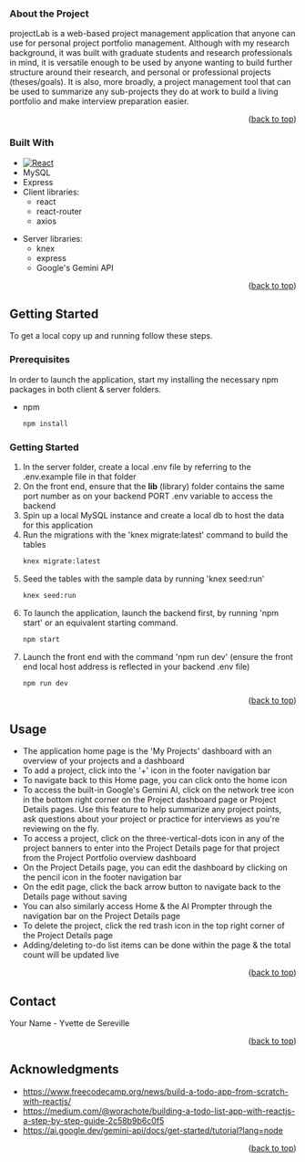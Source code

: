 <!-- ABOUT THE PROJECT -->

### About the Project 

projectLab is a web-based project management application that anyone can use for personal project portfolio management. Although with my research background, it was built with graduate students and research professionals in mind, it is versatile enough to be used by anyone wanting to build further structure around their research, and personal or professional projects (theses/goals). It is also, more broadly, a project management tool that can be used to summarize any sub-projects they do at work to build a living portfolio and make interview preparation easier. 

<p align="right">(<a href="#readme-top">back to top</a>)</p>

### Built With

* [![React][React.js]][React-url]
* MySQL 
* Express
* Client libraries: 
    * react
    * react-router
    * axios
- Server libraries:
    * knex
    * express
    * Google's Gemini API
    
<p align="right">(<a href="#readme-top">back to top</a>)</p>

<!-- GETTING STARTED -->
## Getting Started

To get a local copy up and running follow these steps.

### Prerequisites

In order to launch the application, start my installing the necessary npm packages in both client & server folders. 
* npm
   ```sh
   npm install
   ```

### Getting Started 

1. In the server folder, create a local .env file by referring to the .env.example file in that folder 
2. On the front end, ensure that the **lib** (library) folder contains the same port number as on your backend PORT .env variable to access the backend 
3. Spin up a local MySQL instance and create a local db to host the data for this application
4. Run the migrations with the 'knex migrate:latest' command to build the tables 
   ```sh
   knex migrate:latest
   ```
5. Seed the tables with the sample data by running 'knex seed:run' 
   ```sh
   knex seed:run
   ```
6. To launch the application, launch the backend first, by running 'npm start' or an equivalent starting command. 
   ```sh
   npm start
   ```
7. Launch the front end with the command 'npm run dev' (ensure the front end local host address is reflected in your backend .env file)
   ```sh
   npm run dev 
   ```
   
<p align="right">(<a href="#readme-top">back to top</a>)</p>

<!-- USAGE EXAMPLES -->
## Usage

- The application home page is the 'My Projects' dashboard with an overview of your projects and a dashboard
- To add a project, click into the '+' icon in the footer navigation bar 
- To navigate back to this Home page, you can click onto the home icon 
- To access the built-in Google's Gemini AI, click on the network tree icon in the bottom right corner on the Project dashboard page or Project Details pages. Use this feature to help summarize any project points, ask questions about your project or practice for interviews as you're reviewing on the fly. 
- To access a project, click on the three-vertical-dots icon in any of the project banners to enter into the Project Details page for that project from the Project Portfolio overview dashboard 
- On the Project Details page, you can edit the dashboard by clicking on the pencil icon in the footer navigation bar 
- On the edit page, click the back arrow button to navigate back to the Details page without saving 
- You can also similarly access Home & the AI Prompter through the navigation bar on the Project Details page 
- To delete the project, click the red trash icon in the top right corner of the Project Details page 
- Adding/deleting to-do list items can be done within the page & the total count will be updated live 
<p align="right">(<a href="#readme-top">back to top</a>)</p>

<!-- CONTACT -->
## Contact

Your Name - Yvette de Sereville 

<p align="right">(<a href="#readme-top">back to top</a>)</p>



<!-- ACKNOWLEDGMENTS -->
## Acknowledgments

* https://www.freecodecamp.org/news/build-a-todo-app-from-scratch-with-reactjs/
* https://medium.com/@worachote/building-a-todo-list-app-with-reactjs-a-step-by-step-guide-2c58b9b6c0f5
* https://ai.google.dev/gemini-api/docs/get-started/tutorial?lang=node

<p align="right">(<a href="#readme-top">back to top</a>)</p>



<!-- MARKDOWN LINKS & IMAGES -->
<!-- https://www.markdownguide.org/basic-syntax/#reference-style-links -->
[contributors-shield]: https://img.shields.io/github/contributors/github_username/repo_name.svg?style=for-the-badge
[contributors-url]: https://github.com/github_username/repo_name/graphs/contributors
[forks-shield]: https://img.shields.io/github/forks/github_username/repo_name.svg?style=for-the-badge
[forks-url]: https://github.com/github_username/repo_name/network/members
[stars-shield]: https://img.shields.io/github/stars/github_username/repo_name.svg?style=for-the-badge
[stars-url]: https://github.com/github_username/repo_name/stargazers
[issues-shield]: https://img.shields.io/github/issues/github_username/repo_name.svg?style=for-the-badge
[issues-url]: https://github.com/github_username/repo_name/issues
[license-shield]: https://img.shields.io/github/license/github_username/repo_name.svg?style=for-the-badge
[license-url]: https://github.com/github_username/repo_name/blob/master/LICENSE.txt
[linkedin-shield]: https://img.shields.io/badge/-LinkedIn-black.svg?style=for-the-badge&logo=linkedin&colorB=555
[linkedin-url]: https://linkedin.com/in/linkedin_username
[product-screenshot]: images/screenshot.png
[Next.js]: https://img.shields.io/badge/next.js-000000?style=for-the-badge&logo=nextdotjs&logoColor=white
[Next-url]: https://nextjs.org/
[React.js]: https://img.shields.io/badge/React-20232A?style=for-the-badge&logo=react&logoColor=61DAFB
[React-url]: https://reactjs.org/
[Vue.js]: https://img.shields.io/badge/Vue.js-35495E?style=for-the-badge&logo=vuedotjs&logoColor=4FC08D
[Vue-url]: https://vuejs.org/
[Angular.io]: https://img.shields.io/badge/Angular-DD0031?style=for-the-badge&logo=angular&logoColor=white
[Angular-url]: https://angular.io/
[Svelte.dev]: https://img.shields.io/badge/Svelte-4A4A55?style=for-the-badge&logo=svelte&logoColor=FF3E00
[Svelte-url]: https://svelte.dev/
[Laravel.com]: https://img.shields.io/badge/Laravel-FF2D20?style=for-the-badge&logo=laravel&logoColor=white
[Laravel-url]: https://laravel.com
[Bootstrap.com]: https://img.shields.io/badge/Bootstrap-563D7C?style=for-the-badge&logo=bootstrap&logoColor=white
[Bootstrap-url]: https://getbootstrap.com
[JQuery.com]: https://img.shields.io/badge/jQuery-0769AD?style=for-the-badge&logo=jquery&logoColor=white
[JQuery-url]: https://jquery.com 